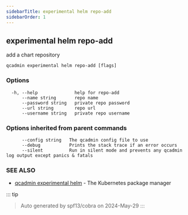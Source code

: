 ```yaml
---
sidebarTitle: experimental helm repo-add
sidebarOrder: 1
---
```


## experimental helm repo-add

add a chart repository

```
qcadmin experimental helm repo-add [flags]
```

### Options

```
  -h, --help              help for repo-add
      --name string       repo name
      --password string   private repo password
      --url string        repo url
      --username string   private repo username
```

### Options inherited from parent commands

```
      --config string   The qcadmin config file to use
      --debug           Prints the stack trace if an error occurs
      --silent          Run in silent mode and prevents any qcadmin log output except panics & fatals
```

### SEE ALSO

* [qcadmin experimental helm](experimental_helm.md)	 - The Kubernetes package manager

::: tip
>Auto generated by spf13/cobra on 2024-May-29
:::